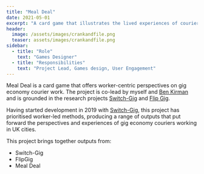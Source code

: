 ```yaml
---
title: "Meal Deal"
date: 2021-05-01
excerpt: "A card game that illustrates the lived experiences of couriers"
header:
  image: /assets/images/crankandfile.png
  teaser: assets/images/crankandfile.png
sidebar:
  - title: "Role"
    text: "Games Designer"
  - title: "Responsibilities"
    text: "Project Lead, Games design, User Engagement"
---   
```


Meal Deal is a card game that offers worker-centric perspectives on gig economy courier work. The project is co-lead by myself and [Ben Kirman](https://ben.kirman.org/) and is grounded in the research projects [Switch-Gig]() and [Flip Gig]().

Having started development in 2019 with [Switch-Gig](https://switchgig.wordpress.com), this project has prioritised worker-led methods, producing a range of outputs that put forward the perspectives and experiences of gig economy couriers working in UK cities.

This project brings together outputs from:
- Switch-Gig
- FlipGig
- Meal Deal


